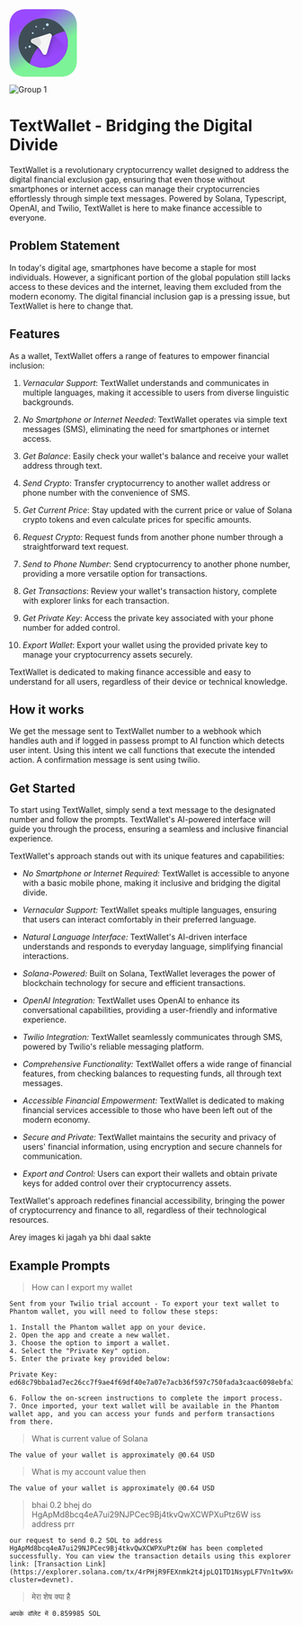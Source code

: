<svg width="120" height="120" viewBox="0 0 120 120" fill="none" xmlns="http://www.w3.org/2000/svg">
<path fill-rule="evenodd" clip-rule="evenodd" d="M91.4062 0C108.75 0 120 11.25 120 28.5938V91.4062C120 108.75 108.75 120 91.4062 120H28.5938C11.25 120 0 108.75 0 91.4062V28.5938C0 11.25 11.25 0 28.5938 0H91.4062Z" fill="url(#paint0_linear_1_63)"/>
<path fill-rule="evenodd" clip-rule="evenodd" d="M60 104C84.3005 104 104 84.3005 104 60C104 35.6995 84.3005 16 60 16C35.6995 16 16 35.6995 16 60C16 84.3005 35.6995 104 60 104Z" fill="#3F4E56"/>
<mask id="mask0_1_63" style="mask-type:alpha" maskUnits="userSpaceOnUse" x="16" y="16" width="88" height="88">
<path fill-rule="evenodd" clip-rule="evenodd" d="M60 104C84.3005 104 104 84.3005 104 60C104 35.6995 84.3005 16 60 16C35.6995 16 16 35.6995 16 60C16 84.3005 35.6995 104 60 104Z" fill="white"/>
</mask>
<g mask="url(#mask0_1_63)">
<path fill-rule="evenodd" clip-rule="evenodd" d="M37.3014 103.026C36.1999 100.992 35.7739 98.6726 36.3523 96.4328C39.2314 85.2841 52.0602 50.3349 101.519 38.2508C148.173 26.8519 109.396 76.8743 90.9007 98.5493C85.5846 104.779 77.8039 108.21 69.6149 108.333L46.9441 108.673C42.9292 108.733 39.2134 106.557 37.3014 103.026V103.026Z" fill="#9949FF"/>
<path fill-rule="evenodd" clip-rule="evenodd" d="M74.7406 41.9887C75.098 41.8642 75.495 41.9521 75.7664 42.2158L98.8748 64.6667C106.831 72.3966 106.873 85.1582 98.9668 92.9397V92.9397C91.2719 100.514 78.9241 100.514 71.2285 92.9411L35.0537 57.3424C34.5255 56.8226 34.7263 55.929 35.4261 55.6853L74.7406 41.9887Z" fill="url(#paint1_linear_1_63)"/>
</g>
<g filter="url(#filter0_d_1_63)">
<path fill-rule="evenodd" clip-rule="evenodd" d="M40.1738 60.1157C37.0901 58.4309 37.5215 53.8737 40.8666 52.7976L70.3273 43.3201C73.388 42.3355 76.3008 45.1814 75.3875 48.2642L66.5161 78.2094C65.517 81.582 60.9645 82.1157 59.2124 79.0657L56.2664 73.9374C53.5127 69.1438 49.488 65.2043 44.6365 62.5538L40.1738 60.1157Z" fill="#F5F5F5"/>
<mask id="mask1_1_63" style="mask-type:alpha" maskUnits="userSpaceOnUse" x="38" y="43" width="38" height="39">
<path fill-rule="evenodd" clip-rule="evenodd" d="M40.1738 60.1157C37.0901 58.4309 37.5215 53.8737 40.8666 52.7976L70.3273 43.3201C73.388 42.3355 76.3008 45.1814 75.3875 48.2642L66.5161 78.2094C65.517 81.582 60.9645 82.1157 59.2124 79.0657L56.2664 73.9374C53.5127 69.1438 49.488 65.2043 44.6365 62.5538L40.1738 60.1157Z" fill="white"/>
</mask>
<g mask="url(#mask1_1_63)">
<path fill-rule="evenodd" clip-rule="evenodd" d="M42.1357 66.2107C45.7353 68.5893 50.5115 68.1075 53.5635 65.0579V65.0579C60.3879 58.2389 53.2792 46.8885 44.1651 50.0517V50.0517C37.0572 52.5187 35.8586 62.0628 42.1357 66.2107V66.2107Z" fill="#E1E1E1"/>
</g>
</g>
<path fill-rule="evenodd" clip-rule="evenodd" d="M67.5 30C68.8807 30 70 28.8807 70 27.5C70 26.1193 68.8807 25 67.5 25C66.1193 25 65 26.1193 65 27.5C65 28.8807 66.1193 30 67.5 30ZM35.974 68.4986C37.0786 68.4986 37.974 67.6032 37.974 66.4986C37.974 65.3941 37.0786 64.4986 35.974 64.4986C34.8694 64.4986 33.974 65.3941 33.974 66.4986C33.974 67.6032 34.8694 68.4986 35.974 68.4986ZM61.007 35.7286C61.6973 35.7286 62.257 35.1689 62.257 34.4786C62.257 33.7882 61.6973 33.2286 61.007 33.2286C60.3166 33.2286 59.757 33.7882 59.757 34.4786C59.757 35.1689 60.3166 35.7286 61.007 35.7286ZM29.0408 69.8464C29.7311 69.8464 30.2908 69.2868 30.2908 68.5964C30.2908 67.9061 29.7311 67.3464 29.0408 67.3464C28.3504 67.3464 27.7908 67.9061 27.7908 68.5964C27.7908 69.2868 28.3504 69.8464 29.0408 69.8464ZM47.545 32.2961C48.2354 32.2961 48.795 31.7365 48.795 31.0461C48.795 30.3558 48.2354 29.7961 47.545 29.7961C46.8547 29.7961 46.295 30.3558 46.295 31.0461C46.295 31.7365 46.8547 32.2961 47.545 32.2961ZM41.5 44C42.3284 44 43 43.3284 43 42.5C43 41.6716 42.3284 41 41.5 41C40.6716 41 40 41.6716 40 42.5C40 43.3284 40.6716 44 41.5 44Z" fill="#BEE0FB"/>
<defs>
<filter id="filter0_d_1_63" x="33.091" y="39.1219" width="49.4668" height="49.9522" filterUnits="userSpaceOnUse" color-interpolation-filters="sRGB">
<feFlood flood-opacity="0" result="BackgroundImageFix"/>
<feColorMatrix in="SourceAlpha" type="matrix" values="0 0 0 0 0 0 0 0 0 0 0 0 0 0 0 0 0 0 127 0" result="hardAlpha"/>
<feOffset dx="1" dy="2"/>
<feGaussianBlur stdDeviation="3"/>
<feColorMatrix type="matrix" values="0 0 0 0 0 0 0 0 0 0 0 0 0 0 0 0 0 0 0.25 0"/>
<feBlend mode="normal" in2="BackgroundImageFix" result="effect1_dropShadow_1_63"/>
<feBlend mode="normal" in="SourceGraphic" in2="effect1_dropShadow_1_63" result="shape"/>
</filter>
<linearGradient id="paint0_linear_1_63" x1="28" y1="26" x2="66.4391" y2="86.3989" gradientUnits="userSpaceOnUse">
<stop stop-color="#9949FF"/>
<stop offset="0.895833" stop-color="#7CF396"/>
<stop offset="0.9999" stop-color="#7CF396"/>
<stop offset="1" stop-color="#7CF396"/>
</linearGradient>
<linearGradient id="paint1_linear_1_63" x1="43.5242" y1="60.134" x2="50.6287" y2="88.8809" gradientUnits="userSpaceOnUse">
<stop stop-opacity="0.1"/>
<stop offset="1" stop-opacity="0.01"/>
</linearGradient>
</defs>
</svg>

![Group 1](https://github.com/pratham-bhatnagar/TextCash/assets/84272138/42e32166-b7ba-4ff1-a333-1ba696862f31)


# TextWallet - Bridging the Digital Divide

TextWallet is a revolutionary cryptocurrency wallet designed to address the digital financial exclusion gap, ensuring that even those without smartphones or internet access can manage their cryptocurrencies effortlessly through simple text messages. Powered by Solana, Typescript, OpenAI, and Twilio, TextWallet is here to make finance accessible to everyone.

## Problem Statement

In today's digital age, smartphones have become a staple for most individuals. However, a significant portion of the global population still lacks access to these devices and the internet, leaving them excluded from the modern economy. The digital financial inclusion gap is a pressing issue, but TextWallet is here to change that.

## Features

As a wallet, TextWallet offers a range of features to empower financial inclusion:

1. *Vernacular Support*: TextWallet understands and communicates in multiple languages, making it accessible to users from diverse linguistic backgrounds.

2. *No Smartphone or Internet Needed*: TextWallet operates via simple text messages (SMS), eliminating the need for smartphones or internet access.

3. *Get Balance*: Easily check your wallet's balance and receive your wallet address through text.

4. *Send Crypto*: Transfer cryptocurrency to another wallet address or phone number with the convenience of SMS.

5. *Get Current Price*: Stay updated with the current price or value of Solana crypto tokens and even calculate prices for specific amounts.

6. *Request Crypto*: Request funds from another phone number through a straightforward text request.

7. *Send to Phone Number*: Send cryptocurrency to another phone number, providing a more versatile option for transactions.

8. *Get Transactions*: Review your wallet's transaction history, complete with explorer links for each transaction.

9. *Get Private Key*: Access the private key associated with your phone number for added control.

10. *Export Wallet*: Export your wallet using the provided private key to manage your cryptocurrency assets securely.

TextWallet is dedicated to making finance accessible and easy to understand for all users, regardless of their device or technical knowledge.

## How it works
We get the message sent to TextWallet number to a webhook which handles auth and if logged in passess prompt to AI function which detects user intent. Using this intent we call functions that execute the intended action. A confirmation message is sent using twilio.

## Get Started

To start using TextWallet, simply send a text message to the designated number and follow the prompts. TextWallet's AI-powered interface will guide you through the process, ensuring a seamless and inclusive financial experience.

TextWallet's approach stands out with its unique features and capabilities:

- *No Smartphone or Internet Required:* TextWallet is accessible to anyone with a basic mobile phone, making it inclusive and bridging the digital divide.

- *Vernacular Support:* TextWallet speaks multiple languages, ensuring that users can interact comfortably in their preferred language.

- *Natural Language Interface:* TextWallet's AI-driven interface understands and responds to everyday language, simplifying financial interactions.

- *Solana-Powered:* Built on Solana, TextWallet leverages the power of blockchain technology for secure and efficient transactions.

- *OpenAI Integration:* TextWallet uses OpenAI to enhance its conversational capabilities, providing a user-friendly and informative experience.

- *Twilio Integration:* TextWallet seamlessly communicates through SMS, powered by Twilio's reliable messaging platform.

- *Comprehensive Functionality:* TextWallet offers a wide range of financial features, from checking balances to requesting funds, all through text messages.

- *Accessible Financial Empowerment:* TextWallet is dedicated to making financial services accessible to those who have been left out of the modern economy.

- *Secure and Private:* TextWallet maintains the security and privacy of users' financial information, using encryption and secure channels for communication.

- *Export and Control:* Users can export their wallets and obtain private keys for added control over their cryptocurrency assets.

TextWallet's approach redefines financial accessibility, bringing the power of cryptocurrency and finance to all, regardless of their technological resources.

Arey images ki jagah ya bhi daal sakte

## Example Prompts
> How can I export my wallet

```
Sent from your Twilio trial account - To export your text wallet to Phantom wallet, you will need to follow these steps:

1. Install the Phantom wallet app on your device.
2. Open the app and create a new wallet.
3. Choose the option to import a wallet.
4. Select the "Private Key" option.
5. Enter the private key provided below:

Private Key: ed68c79bba1ad7ec26cc7f9ae4f69df40e7a07e7acb36f597c750fada3caac6098ebfa31eceeb403d272cd400b644cfa715c90d9f1a98c4a749ca6980f252a0d

6. Follow the on-screen instructions to complete the import process.
7. Once imported, your text wallet will be available in the Phantom wallet app, and you can access your funds and perform transactions from there.
```

> What is current value of Solana

`The value of your wallet is approximately @0.64 USD`

>What is my account value then 

`The value of your wallet is approximately @0.64 USD`

> bhai 0.2 bhej do HgApMd8bcq4eA7ui29NJPCec9Bj4tkvQwXCWPXuPtz6W iss address prr
```
our request to send 0.2 SOL to address HgApMd8bcq4eA7ui29NJPCec9Bj4tkvQwXCWPXuPtz6W has been completed successfully. You can view the transaction details using this explorer link: [Transaction Link](https://explorer.solana.com/tx/4rPHjR9FEXnmk2t4jpLQ1TD1NsypLF7Vn1tw9XcZTzCChCT3ffHMATa3K8Wzzomjydn1Ys3UVhUX1N7MJj8edDXw?cluster=devnet).
```

> मेरा शेष क्या है

`आपके वॉलेट में 0.859985 SOL `
